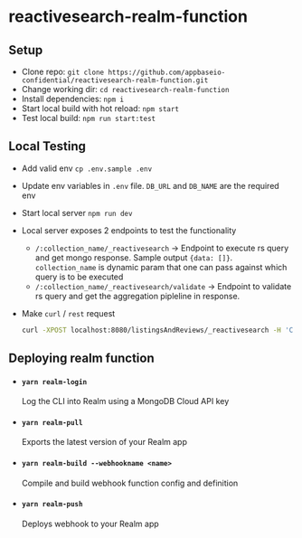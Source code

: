 # reactivesearch-realm-function

## Setup

- Clone repo: `git clone https://github.com/appbaseio-confidential/reactivesearch-realm-function.git`
- Change working dir: `cd reactivesearch-realm-function`
- Install dependencies: `npm i`
- Start local build with hot reload: `npm start`
- Test local build: `npm run start:test`

## Local Testing

- Add valid env `cp .env.sample .env`
- Update env variables in `.env` file. `DB_URL` and `DB_NAME` are the required env
- Start local server `npm run dev`
- Local server exposes 2 endpoints to test the functionality
  - `/:collection_name/_reactivesearch` -> Endpoint to execute rs query and get mongo response. Sample output `{data: []}`. `collection_name` is dynamic param that one can pass against which query is to be executed
  - `/:collection_name/_reactivesearch/validate` -> Endpoint to validate rs query and get the aggregation pipleline in response.
- Make `curl` / `rest` request

  ```sh
  curl -XPOST localhost:8080/listingsAndReviews/_reactivesearch -H 'Content-Type: application/json' -d '{"query": [{"id": "test", "value": "room", "dataField": ["name"], "type": "search", "index": "default"}]}'
  ```

## Deploying realm function

- #### `yarn realm-login`
  Log the CLI into Realm using a MongoDB Cloud API key
- #### `yarn realm-pull`
  Exports the latest version of your Realm app
- #### `yarn realm-build --webhookname <name>`
  Compile and build webhook function config and definition
- #### `yarn realm-push`
  Deploys webhook to your Realm app
